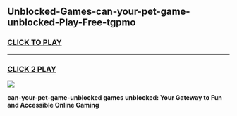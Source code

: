 
## Unblocked-Games-can-your-pet-game-unblocked-Play-Free-tgpmo
<h3>
<a href="https://premium76.site?title=can-your-pet-game-unblocked&ref=21A">CLICK TO PLAY</a></h3>
<hr>

<h3>
<a href="https://premium76.site?title=can-your-pet-game-unblocked&ref=21A">CLICK 2 PLAY</a>
  
</h3>

<a href="https://premium76.site?title=can-your-pet-game-unblocked&ref=21A"><img src="https://clearcache.store/games.png"></a>


**can-your-pet-game-unblocked games unblocked: Your Gateway to Fun and Accessible Online Gaming**

